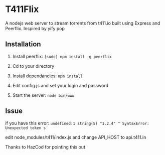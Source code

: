 ﻿# T411Flix
A nodejs web server to stream torrents from t411.io built using Express and Peerflix. Inspired by yify pop

## Installation

1. Install peerflix: `[sudo] npm install -g peerflix`

2. Cd to your directory

3. Install dependancies: `npm install`

4. Edit config.js and set your login and password

5. Start the server: `node bin/www`

## Issue

if you have this error:
`
undefined:1
string(5) "1.2.4"
^
SyntaxError: Unexpected token s
`

edit node_modules/t411/index.js and change API_HOST to api.t411.in

Thanks to HazCod for pointing this out

